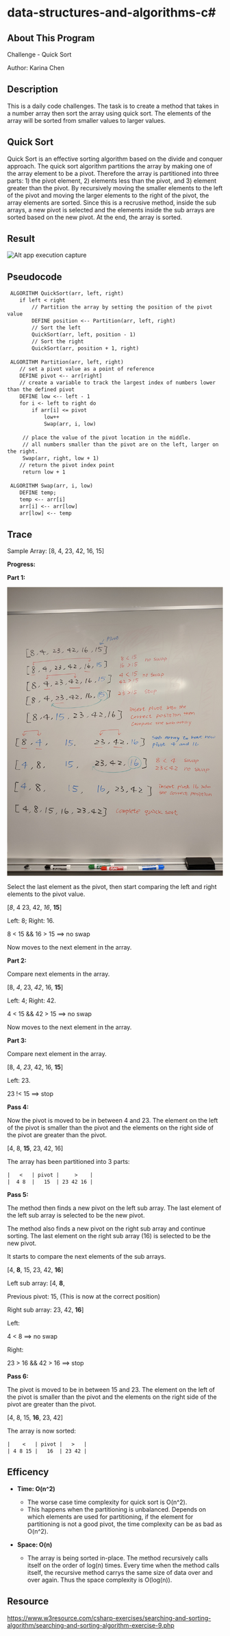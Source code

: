 # data-structures-and-algorithms-c#

## About This Program
Challenge - Quick Sort

Author: Karina Chen

## Description
This is a daily code challenges. The task is to create a method that takes in a number array then sort the array using quick sort. The elements of the array will be sorted from smaller values to larger values.

## Quick Sort
Quick Sort is an effective sorting algorithm based on the divide and conquer approach. The quick sort algorithm partitions the array by making one of the array element to be a pivot. Therefore the array is partitioned into three parts: 1) the pivot element, 2) elements less than the pivot, and 3) element greater than the pivot. By recursively moving the smaller elements to the left of the pivot and moving the larger elements to the right of the pivot, the array elements are sorted. Since this is a recrusive method, inside the sub arrays, a new pivot is selected and the elements inside the sub arrays are sorted based on the new pivot. At the end, the array is sorted.

## Result
![Alt app execution capture](/Assets/.JPG)

## Pseudocode
```
 ALGORITHM QuickSort(arr, left, right)
    if left < right
        // Partition the array by setting the position of the pivot value 
        DEFINE position <-- Partition(arr, left, right)
        // Sort the left
        QuickSort(arr, left, position - 1)
        // Sort the right
        QuickSort(arr, position + 1, right)

 ALGORITHM Partition(arr, left, right)
    // set a pivot value as a point of reference
    DEFINE pivot <-- arr[right]
    // create a variable to track the largest index of numbers lower than the defined pivot
    DEFINE low <-- left - 1
    for i <- left to right do
        if arr[i] <= pivot
            low++
            Swap(arr, i, low)

     // place the value of the pivot location in the middle.
     // all numbers smaller than the pivot are on the left, larger on the right. 
     Swap(arr, right, low + 1)
    // return the pivot index point
     return low + 1

 ALGORITHM Swap(arr, i, low)
    DEFINE temp;
    temp <-- arr[i]
    arr[i] <-- arr[low]
    arr[low] <-- temp
```
## Trace
Sample Array:
[8, 4, 23, 42, 16, 15]

**Progress:**

**Part 1:**

![Alt app execution capture](/Assets/code28_1.jpg)

Select the last element as the pivot, then start comparing the left and right elements to the pivot value.

[_*8*_, 4 23, 42, _*16*_, **15**]

Left: 8; Right: 16.

8 < 15 && 16 > 15 ==> no swap

Now moves to the next element in the array.

**Part 2:**

Compare next elements in the array.

[8, _*4*_, 23, _*42*_, 16, **15**]

Left: 4; Right: 42.

4 < 15 && 42 > 15 ==> no swap

Now moves to the next element in the array.

**Part 3:**

Compare next element in the array.

[8, 4, _*23*_, 42, 16, **15**]

Left: 23.

23 !< 15 ==> stop

**Pass 4:**

Now the pivot is moved to be in between 4 and 23. The element on the left of the pivot is smaller than the pivot and the elements on the right side of the pivot are greater than the pivot.

[4, 8, **15**, 23, 42, 16]

The array has been partitioned into 3 parts:
```
|   <   | pivot |     >    |
|  4 8  |   15  | 23 42 16 |
```
**Pass 5:**

The method then finds a new pivot on the left sub array. The last element of the left sub array is selected to be the new pivot.

The method also finds a new pivot on the right sub array and continue sorting. The last element on the right sub array (16) is selected to be the new pivot.

It starts to compare the next elements of the sub arrays.

[4, **8**, 15, 23, 42, **16**]

Left sub array: [4, **8**,

Previous pivot: 15, (This is now at the correct position)

Right sub array: 23, 42, **16**]


Left:

4 < 8 ==> no swap

Right:

23 > 16 && 42 > 16 ==> stop

**Pass 6:**

The pivot is moved to be in between 15 and 23. The element on the left of the pivot is smaller than the pivot and the elements on the right side of the pivot are greater than the pivot.

[4, 8, 15, **16**, 23, 42]

The array is now sorted:
```
|    <   | pivot |   >   |
| 4 8 15 |   16  | 23 42 |
```

## Efficency

* **Time: O(n^2)**
  * The worse case time complexity for quick sort is O(n^2).
  * This happens when the partitioning is unbalanced. Depends on which elements are used for partitioning, if the element for partitioning is not a good pivot, the time complexity can be as bad as O(n^2).

* **Space: O(n)**
  * The array is being sorted in-place. The method recursively calls itself on the order of log(n) times. Every time when the method calls itself, the recursive method carrys the same size of data over and over again. Thus the space complexity is O(log(n)).

## Resource
https://www.w3resource.com/csharp-exercises/searching-and-sorting-algorithm/searching-and-sorting-algorithm-exercise-9.php